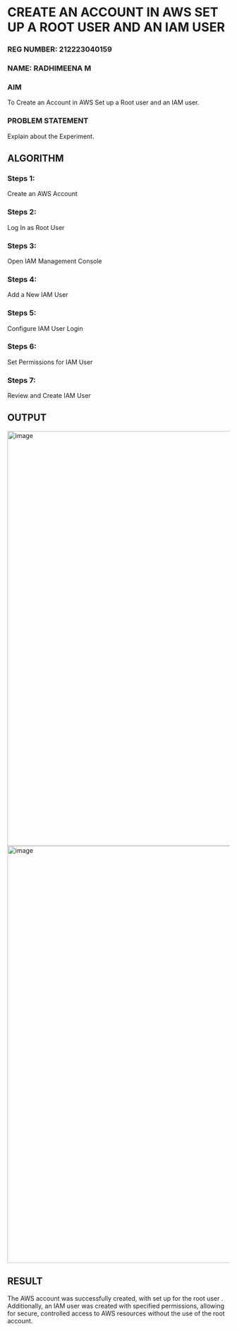  # CREATE AN  ACCOUNT IN AWS SET UP A ROOT USER AND AN IAM USER 
 ### REG NUMBER: 212223040159
### NAME: RADHIMEENA M
### AIM
To Create an Account in AWS Set up a Root user and an IAM user.
### PROBLEM STATEMENT
Explain about the Experiment.

## ALGORITHM
### Steps 1:
Create an AWS Account

### Steps 2:
Log In as Root User

### Steps 3:
Open IAM Management Console

### Steps 4:
Add a New IAM User

### Steps 5:
Configure IAM User Login

### Steps 6:
Set Permissions for IAM User

### Steps 7:
Review and Create IAM User
## OUTPUT
<img width="1916" height="941" alt="image" src="https://github.com/user-attachments/assets/008bfd2e-5522-4236-b02f-c1efcb67186e" />
<img width="1917" height="946" alt="image" src="https://github.com/user-attachments/assets/a0a9bcf0-a020-4630-ac10-07f89815510e" />



 
## RESULT
 The AWS account was successfully created, with set up for the root user . Additionally, an IAM user was created with specified permissions, allowing for secure, controlled access to AWS resources without the use of the root account.

  



